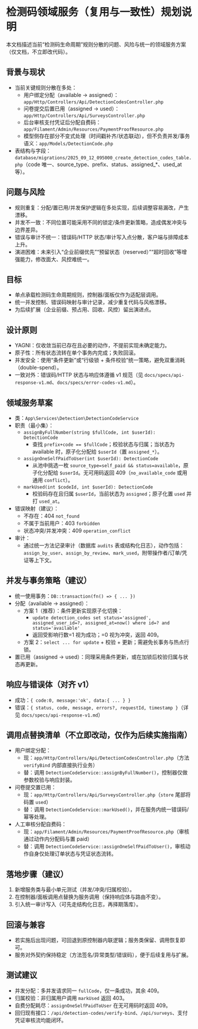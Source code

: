 # 检测码领域服务（复用与一致性）规划说明

本文档描述当前“检测码生命周期”规则分散的问题、风险与统一的领域服务方案（仅文档，不立即改代码）。

## 背景与现状
- 当前关键规则分散在多处：
  - 用户绑定分配（available → assigned）：`app/Http/Controllers/Api/DetectionCodesController.php`
  - 问卷提交后置已用（assigned → used）：`app/Http/Controllers/Api/SurveysController.php`
  - 后台审核支付凭证后分配自费码：`app/Filament/Admin/Resources/PaymentProofResource.php`
  - 模型侧存在部分不变式处理（时间戳补齐/状态联动），但不负责并发/事务语义：`app/Models/DetectionCode.php`
- 表结构与字段：`database/migrations/2025_09_12_095000_create_detection_codes_table.php`（code 唯一、source_type、prefix、status、assigned_*、used_at 等）。

## 问题与风险
- 规则重复：分配/置已用/并发保护逻辑在多处实现，后续调整容易漏改，产生漂移。
- 并发不一致：不同位置可能采用不同的锁定/条件更新策略，造成偶发冲突与边界差异。
- 错误与审计不统一：错误码/HTTP 状态/审计写入点分散，客户端与排障成本上升。
- 演进困难：未来引入“企业前缀优先”“预留状态（reserved）”“超时回收”等增强能力，修改面大、风控难统一。

## 目标
- 单点承载检测码生命周期规则，控制器/面板仅作为适配层调用。
- 统一并发控制、错误码映射与审计记录，减少重复代码与风格漂移。
- 为后续扩展（企业前缀、预占用、回收、风控）留出演进点。

## 设计原则
- YAGNI：仅收敛当前已存在且必要的动作，不提前实现未确定能力。
- 原子性：所有状态流转在单个事务内完成；失败回滚。
- 并发安全：使用“条件更新”或“行级锁 + 条件校验”统一策略，避免双重消耗（double-spend）。
- 一致对外：错误码/HTTP 状态与响应体遵循 v1 规范（见 `docs/specs/api-response-v1.md`、`docs/specs/error-codes-v1.md`）。

## 领域服务草案
- 类：`App\Services\Detection\DetectionCodeService`
- 职责（最小集）：
  - `assignByFullNumber(string $fullCode, int $userId): DetectionCode`
    - 查找 `prefix+code == $fullCode`；校验状态与归属；当状态为 available 时，原子化分配给 `$userId`（置 `assigned_*`）。
  - `assignOneSelfPaidToUser(int $userId): DetectionCode`
    - 从池中挑选一枚 `source_type=self_paid && status=available`，原子化分配给 `$userId`。无可用码返回 409（`no_available_code` 或用通用 `conflict`）。
  - `markUsed(int $codeId, int $userId): DetectionCode`
    - 校验码存在且归属 `$userId`，当前状态为 `assigned`；原子化置 `used` 并打 `used_at`。
- 错误映射（建议）：
  - 不存在：404 `not_found`
  - 不属于当前用户：403 `forbidden`
  - 状态冲突/并发冲突：409 `operation_conflict`
- 审计：
  - 通过统一方法记录审计（数据库 `audits` 表或结构化日志），动作包括：`assign_by_user`、`assign_by_review`、`mark_used`，附带操作者/订单/凭证等上下文。

## 并发与事务策略（建议）
- 统一使用事务：`DB::transaction(fn() => { ... })`
- 分配（available → assigned）：
  - 方案 1（推荐）：条件更新实现原子化切换：
    - `update detection_codes set status='assigned', assigned_user_id=?, assigned_at=now() where id=? and status='available'`
    - 返回受影响行数=1 视为成功；=0 视为冲突，返回 409。
  - 方案 2：`select ... for update` + 校验 + 更新；需避免长事务与热点行锁。
- 置已用（assigned → used）：同理采用条件更新，或在加锁后校验归属与状态再更新。

## 响应与错误体（对齐 v1）
- 成功：`{ code:0, message:'ok', data:{ ... } }`
- 错误：`{ status, code, message, errors?, requestId, timestamp }`（详见 `docs/specs/api-response-v1.md`）

## 调用点替换清单（不立即改动，仅作为后续实施指南）
- 用户绑定分配：
  - 现：`app/Http/Controllers/Api/DetectionCodesController.php`（方法 `verifyBind` 内部直接执行业务）
  - 替：调用 `DetectionCodeService::assignByFullNumber()`，控制器仅做参数校验与响应封装。
- 问卷提交置已用：
  - 现：`app/Http/Controllers/Api/SurveysController.php`（`store` 尾部将码置 `used`）
  - 替：调用 `DetectionCodeService::markUsed()`，并在服务内统一错误码/幂等处理。
- 人工审核分配自费码：
  - 现：`app/Filament/Admin/Resources/PaymentProofResource.php`（审核通过动作内分配码与置 paid）
  - 替：调用 `DetectionCodeService::assignOneSelfPaidToUser()`，审核动作自身仅处理订单状态与凭证状态流转。

## 落地步骤（建议）
1) 新增服务类与最小单元测试（并发/冲突/归属校验）。
2) 在控制器/面板调用点替换为服务调用（保持响应体与路由不变）。
3) 引入统一审计写入（可先走结构化日志，再择期落库）。

## 回滚与兼容
- 若实施后出现问题，可回退到原控制器内联逻辑；服务类保留、调用恢复即可。
- 服务对外契约保持稳定（方法签名/异常类型/错误码），便于后续复用与扩展。

## 测试建议
- 并发分配：多并发请求同一 `fullCode`，仅一条成功，其余 409。
- 归属校验：非归属用户调用 `markUsed` 返回 403。
- 自费分配耗尽：`assignOneSelfPaidToUser` 在无可用码时返回 409。
- 回归现有接口：`/api/detection-codes/verify-bind`、`/api/surveys`、支付凭证审核流均能闭环。

